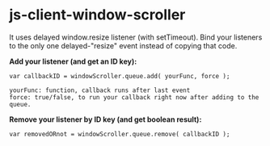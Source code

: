 # js-client-window-scroller

It uses delayed window.resize listener (with setTimeout).
Bind your listeners to the only one delayed-"resize" event instead of copying that code.

__Add your listener (and get an ID key):__
```
var callbackID = windowScroller.queue.add( yourFunc, force );

yourFunc: function, callback runs after last event
force: true/false, to run your callback right now after adding to the queue.
```



__Remove your listener by ID key (and get boolean result):__
```
var removedORnot = windowScroller.queue.remove( callbackID );
```
